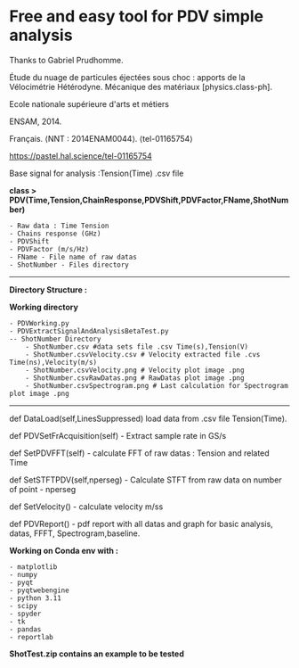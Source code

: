 # Free and easy tool for PDV simple analysis 

Thanks to Gabriel Prudhomme. 

Étude du nuage de particules éjectées sous choc : apports de la Vélocimétrie Hétérodyne. Mécanique des matériaux [physics.class-ph]. 

Ecole nationale supérieure d'arts et métiers

ENSAM, 2014.

Français. ⟨NNT : 2014ENAM0044⟩. ⟨tel-01165754⟩

https://pastel.hal.science/tel-01165754

Base signal for analysis :Tension(Time) .csv file

**class > PDV(Time,Tension,ChainResponse,PDVShift,PDVFactor,FName,ShotNumber)**

    - Raw data : Time Tension
    - Chains response (GHz)
    - PDVShift 
    - PDVFactor (m/s/Hz)
    - FName - File name of raw datas   
    - ShotNumber - Files directory
*************************************************************
**Directory Structure :**

**Working directory**

    - PDVWorking.py
    - PDVExtractSignalAndAnalysisBetaTest.py
    -- ShotNumber Directory
        - ShotNumber.csv #data sets file .csv Time(s),Tension(V)
        - ShotNumber.csvVelocity.csv # Velocity extracted file .cvs Time(ns),Velocity(m/s)
        - ShotNumber.csvVelocity.png # Velocity plot image .png
        - ShotNumber.csvRawDatas.png # RawDatas plot image .png
        - ShotNumber.csvSpectrogram.png # Last calculation for Spectrogram plot image .png
******************************

def DataLoad(self,LinesSuppressed) load data from .csv file Tension(Time). 
       
def PDVSetFrAcquisition(self) - Extract sample rate in GS/s

def SetPDVFFT(self) - calculate FFT of raw datas :  Tension and related Time

def SetSTFTPDV(self,nperseg) - Calculate STFT from raw data on number of point - nperseg

def SetVelocity() - calculate velocity m/ss

def PDVReport() - pdf report with all datas and graph for basic analysis, datas, FFFT, Spectrogram,baseline.  

**Working on Conda env with  :**

    - matplotlib
    - numpy
    - pyqt
    - pyqtwebengine
    - python 3.11
    - scipy
    - spyder
    - tk
    - pandas
    - reportlab
    
**ShotTest.zip contains an example to be tested**

